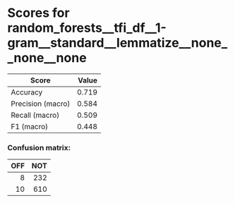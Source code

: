 # Scores for random_forests__tfi_df__1-gram__standard__lemmatize__none__none__none
|      Score      |Value|
|-----------------|----:|
|Accuracy         |0.719|
|Precision (macro)|0.584|
|Recall (macro)   |0.509|
|F1 (macro)       |0.448|

### Confusion matrix:
|OFF|NOT|
|--:|--:|
|  8|232|
| 10|610|
